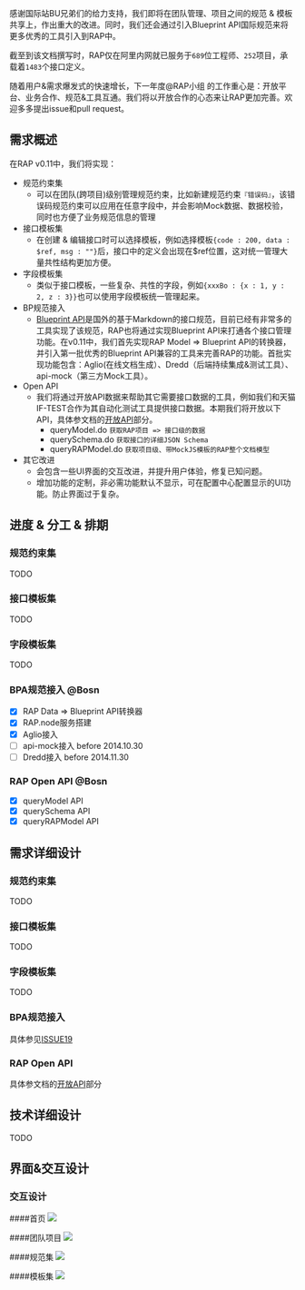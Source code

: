 感谢国际站BU兄弟们的给力支持，我们即将在团队管理、项目之间的规范 & 模板共享上，作出重大的改进。同时，我们还会通过引入Blueprint API国际规范来将更多优秀的工具引入到RAP中。

截至到该文档撰写时，RAP仅在阿里内网就已服务于`689`位工程师、`252`项目，承载着`1483`个接口定义。

随着用户&需求爆发式的快速增长，下一年度@RAP小组 的工作重心是：开放平台、业务合作、规范&工具互通。我们将以开放合作的心态来让RAP更加完善。欢迎多多提出issue和pull request。

## 需求概述
在RAP v0.11中，我们将实现：
* 规范约束集
    * 可以在团队(跨项目)级别管理规范约束，比如新建规范约束`『错误码』`，该错误码规范约束可以应用在任意字段中，并会影响Mock数据、数据校验，同时也方便了业务规范信息的管理
* 接口模板集
    * 在创建 & 编辑接口时可以选择模板，例如选择模板`{code : 200, data : $ref, msg : ""}`后，接口中的定义会出现在$ref位置，这对统一管理大量共性结构更加方便。
* 字段模板集
    * 类似于接口模板，一些复杂、共性的字段，例如`{xxxBo : {x : 1, y : 2, z : 3}}`也可以使用字段模板统一管理起来。
* BP规范接入
    * [Blueprint API](http://apiblueprint.org)是国外的基于Markdown的接口规范，目前已经有非常多的工具实现了该规范，RAP也将通过实现Blueprint API来打通各个接口管理功能。在v0.11中，我们首先实现RAP Model => Blueprint API的转换器，并引入第一批优秀的Blueprint API兼容的工具来完善RAP的功能。首批实现功能包含：Aglio(在线文档生成）、Dredd（后端持续集成&测试工具）、api-mock（第三方Mock工具）。
* Open API
    * 我们将通过开放API数据来帮助其它需要接口数据的工具，例如我们和天猫IF-TEST合作为其自动化测试工具提供接口数据。本期我们将开放以下API，具体参文档的[开放API](http://thx.github.io/RAP/tutorials/)部分。
        * queryModel.do `获取RAP项目 => 接口级的数据`
        * querySchema.do `获取接口的详细JSON Schema`
        * queryRAPModel.do `获取项目级、带MockJS模板的RAP整个文档模型`
* 其它改进
    * 会包含一些UI界面的交互改进，并提升用户体验，修复已知问题。
    * 增加功能的定制，非必需功能默认不显示，可在配置中心配置显示的UI功能。防止界面过于复杂。

## 进度 & 分工 & 排期
### 规范约束集
TODO

### 接口模板集
TODO

### 字段模板集
TODO

### BPA规范接入 @Bosn
- [x] RAP Data => Blueprint API转换器
- [x] RAP.node服务搭建
- [x] Aglio接入
- [ ] api-mock接入 before 2014.10.30
- [ ] Dredd接入 before 2014.11.30

### RAP Open API @Bosn
- [x] queryModel API
- [x] querySchema API
- [x] queryRAPModel API

## 需求详细设计

### 规范约束集
TODO

### 接口模板集
TODO

### 字段模板集
TODO

### BPA规范接入
具体参见[ISSUE19](https://github.com/thx/RAP/issues/19)

### RAP Open API
具体参文档的[开放API](http://thx.github.io/RAP/tutorials/)部分

## 技术详细设计

TODO

## 界面&交互设计

### 交互设计

####首页
![](http://gtms02.alicdn.com/tps/i2/TB1iiXtGXXXXXcXXpXX_9cgHXXX-990-565.png)

####团队项目
![](http://gtms01.alicdn.com/tps/i1/TB1LW0yGXXXXXcNXpXXmOcAHXXX-990-735.png)

####规范集
![](http://gtms04.alicdn.com/tps/i4/TB1mRdsGXXXXXaOXFXXm3AGHXXX-990-800.png)

####模板集
![](http://gtms03.alicdn.com/tps/i3/TB1JARtGXXXXXapXXXXm3AGHXXX-990-800.png)